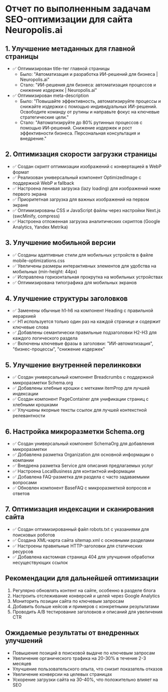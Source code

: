 # Отчет по выполненным задачам SEO-оптимизации для сайта Neuropolis.ai

## 1. Улучшение метаданных для главной страницы
- ✅ Оптимизирован title-тег главной страницы
   - Было: "Автоматизация и разработка ИИ-решений для бизнеса | Neuropolis.ai"
   - Стало: "ИИ-решения для бизнеса: автоматизация процессов и снижение издержек | Neuropolis.ai"
- ✅ Оптимизирован meta-description
   - Было: "Повышайте эффективность, автоматизируйте процессы и снижайте издержки с помощью индивидуальных ИИ-решений. Освободите команду от рутины и направьте фокус на ключевые стратегические цели."
   - Стало: "Автоматизируйте до 80% рутинных процессов с помощью ИИ-решений. Снижение издержек и рост эффективности бизнеса. Персональная консультация и внедрение."

## 2. Оптимизация скорости загрузки страницы
- ✅ Создан скрипт оптимизации изображений с конвертацией в WebP формат
- ✅ Реализован универсальный компонент OptimizedImage с поддержкой WebP и fallback
- ✅ Настроена ленивая загрузка (lazy loading) для изображений ниже первого экрана
- ✅ Приоритетная загрузка для важных изображений на первом экране
- ✅ Оптимизированы CSS и JavaScript файлы через настройки Next.js (swcMinify, compress)
- ✅ Настроена отложенная загрузка аналитических скриптов (Google Analytics, Yandex Metrika)

## 3. Улучшение мобильной версии
- ✅ Созданы адаптивные стили для мобильных устройств в файле mobile-optimizations.css
- ✅ Увеличены размеры интерактивных элементов для удобства на мобильных (min-height: 44px)
- ✅ Исправлена горизонтальная прокрутка на мобильных устройствах
- ✅ Оптимизирована типографика для мобильных экранов

## 4. Улучшение структуры заголовков
- ✅ Заменены обычные h1-h6 на компонент Heading с правильной иерархией
- ✅ H1 используется только один раз на каждой странице и содержит ключевые слова
- ✅ Добавлены семантически правильные подзаголовки H2-H3 для каждого логического раздела
- ✅ Включены ключевые фразы в заголовки: "ИИ-автоматизация", "бизнес-процессы", "снижение издержек"

## 5. Улучшение внутренней перелинковки
- ✅ Создан универсальный компонент Breadcrumbs с поддержкой микроразметки Schema.org
- ✅ Добавлены хлебные крошки с метками itemProp для лучшей индексации
- ✅ Создан компонент PageContainer для унификации страниц с хлебными крошками
- ✅ Улучшены якорные тексты ссылок для лучшей контекстной релевантности

## 6. Настройка микроразметки Schema.org
- ✅ Создан универсальный компонент SchemaOrg для добавления микроразметки
- ✅ Добавлена разметка Organization для основной информации о компании
- ✅ Внедрена разметка Service для описания предлагаемых услуг
- ✅ Настроена LocalBusiness для контактной информации
- ✅ Добавлена FAQ-разметка для раздела с часто задаваемыми вопросами
- ✅ Обновлен компонент BaseFAQ с микроразметкой вопросов и ответов

## 7. Оптимизация индексации и сканирования сайта
- ✅ Создан оптимизированный файл robots.txt с указаниями для поисковых роботов
- ✅ Создана XML-карта сайта sitemap.xml с основными разделами
- ✅ Настроены правильные HTTP-заголовки для статических ресурсов
- ✅ Добавлена кастомная страница 404 для улучшения обработки несуществующих ссылок

## Рекомендации для дальнейшей оптимизации
1. Регулярно обновлять контент на сайте, особенно в разделе блога
2. Настроить отслеживание конверсий и целей через Google Analytics
3. Мониторить позиции сайта по ключевым запросам
4. Добавить больше кейсов и примеров с конкретными результатами
5. Проводить A/B тестирование заголовков и описаний для увеличения CTR

## Ожидаемые результаты от внедренных улучшений
- Повышение позиций в поисковой выдаче по ключевым запросам
- Увеличение органического трафика на 20-30% в течение 2-3 месяцев
- Улучшение пользовательского опыта, что снизит показатель отказов
- Увеличение конверсии на целевых страницах
- Ускорение загрузки сайта на 30-40%, что положительно влияет на SEO
